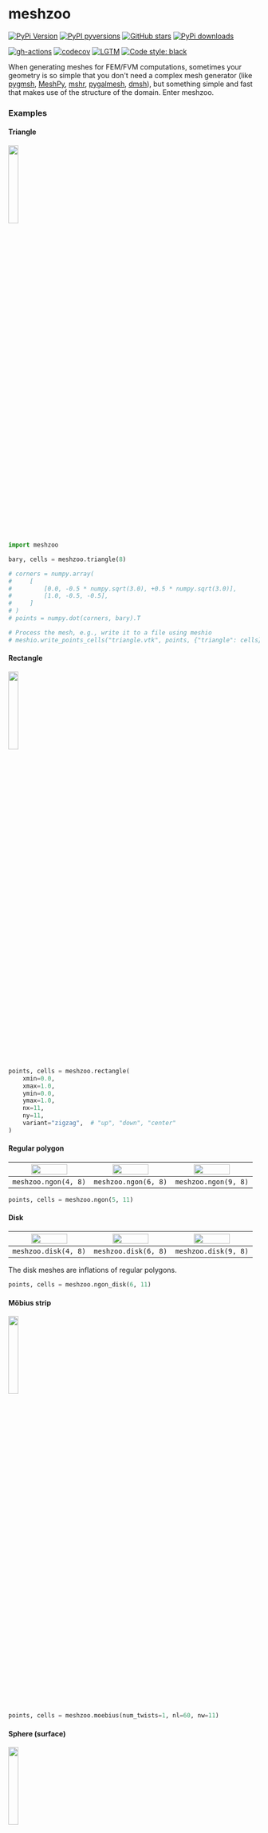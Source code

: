 # meshzoo

[![PyPi Version](https://img.shields.io/pypi/v/meshzoo.svg?style=flat-square)](https://pypi.org/project/meshzoo)
[![PyPI pyversions](https://img.shields.io/pypi/pyversions/meshzoo.svg?style=flat-square)](https://pypi.org/pypi/meshzoo/)
[![GitHub stars](https://img.shields.io/github/stars/nschloe/meshzoo.svg?style=flat-square&logo=github&label=Stars&logoColor=white)](https://github.com/nschloe/meshzoo)
[![PyPi downloads](https://img.shields.io/pypi/dm/meshzoo.svg?style=flat-square)](https://pypistats.org/packages/meshzoo)

[![gh-actions](https://img.shields.io/github/workflow/status/nschloe/meshzoo/ci?style=flat-square)](https://github.com/nschloe/meshzoo/actions?query=workflow%3Aci)
[![codecov](https://img.shields.io/codecov/c/github/nschloe/meshzoo.svg?style=flat-square)](https://codecov.io/gh/nschloe/meshzoo)
[![LGTM](https://img.shields.io/lgtm/grade/python/github/nschloe/meshzoo.svg?style=flat-square)](https://lgtm.com/projects/g/nschloe/meshzoo)
[![Code style: black](https://img.shields.io/badge/code%20style-black-000000.svg?style=flat-square)](https://github.com/psf/black)

When generating meshes for FEM/FVM computations, sometimes your geometry is so simple
that you don't need a complex mesh generator (like
[pygmsh](https://github.com/nschloe/pygmsh/),
[MeshPy](https://github.com/inducer/meshpy),
[mshr](https://bitbucket.org/fenics-project/mshr),
[pygalmesh](https://github.com/nschloe/pygalmesh/),
[dmsh](https://github.com/nschloe/dmsh/)),
but something simple and fast that makes use of the structure of the domain. Enter
meshzoo.

### Examples

#### Triangle
<img src="https://nschloe.github.io/meshzoo/triangle.svg" width="20%">

```python
import meshzoo

bary, cells = meshzoo.triangle(8)

# corners = numpy.array(
#     [
#         [0.0, -0.5 * numpy.sqrt(3.0), +0.5 * numpy.sqrt(3.0)],
#         [1.0, -0.5, -0.5],
#     ]
# )
# points = numpy.dot(corners, bary).T

# Process the mesh, e.g., write it to a file using meshio
# meshio.write_points_cells("triangle.vtk", points, {"triangle": cells})
```

#### Rectangle
<img src="https://nschloe.github.io/meshzoo/rectangle.svg" width="20%">

```python
points, cells = meshzoo.rectangle(
    xmin=0.0,
    xmax=1.0,
    ymin=0.0,
    ymax=1.0,
    nx=11,
    ny=11,
    variant="zigzag",  # "up", "down", "center"
)
```

#### Regular polygon
| <img src="https://nschloe.github.io/meshzoo/4gon.svg" width="70%"> | <img src="https://nschloe.github.io/meshzoo/6gon.svg" width="70%"> | <img src="https://nschloe.github.io/meshzoo/9gon.svg" width="70%"> |
| :----: | :---: | :---: |
|`meshzoo.ngon(4, 8)` | `meshzoo.ngon(6, 8)` | `meshzoo.ngon(9, 8)` |

```python
points, cells = meshzoo.ngon(5, 11)
```

#### Disk
| <img src="https://nschloe.github.io/meshzoo/4gon_disk.svg" width="70%"> | <img src="https://nschloe.github.io/meshzoo/6gon_disk.svg" width="70%"> | <img src="https://nschloe.github.io/meshzoo/9gon_disk.svg" width="70%"> |
| :----: | :---: | :---: |
|`meshzoo.disk(4, 8)` | `meshzoo.disk(6, 8)` | `meshzoo.disk(9, 8)` |

The disk meshes are inflations of regular polygons.

```python
points, cells = meshzoo.ngon_disk(6, 11)
```

#### Möbius strip
<img src="https://nschloe.github.io/meshzoo/moebius.png" width="20%">

```python
points, cells = meshzoo.moebius(num_twists=1, nl=60, nw=11)
```

#### Sphere (surface)
<img src="https://nschloe.github.io/meshzoo/uv_sphere.png" width="20%">

```python
points, cells = meshzoo.uv_sphere(num_points_per_circle=20, num_circles=10, radius=1.0)
```

Spheres can also be generated by refining the faces of [platonic
solids](https://en.wikipedia.org/wiki/Platonic_solid) and then "inflating" them. meshzoo
implements a few of them. The sphere generated from the icosahedron has the
highest-quality (most equilateral) triangles.

All cells are oriented such that its normal points outwards.

| <img src="https://nschloe.github.io/meshzoo/tetra-sphere.png" width="70%"> | <img src="https://nschloe.github.io/meshzoo/octa-sphere.png" width="70%"> | <img src="https://nschloe.github.io/meshzoo/icosa-sphere.png" width="70%"> |
| :----: | :---: | :---: |
|`meshzoo.tetra_sphere(10)` | `meshzoo.octa_sphere(10)` | `meshzoo.icosa_sphere(10)` |


#### Tube
<img src="https://nschloe.github.io/meshzoo/tube.png" width="20%">

```python
points, cells = meshzoo.tube(length=1.0, radius=1.0, n=30)
```

#### Cube
<img src="https://nschloe.github.io/meshzoo/cube.png" width="20%">

```python
points, cells = meshzoo.cube(
    xmin=0.0, xmax=1.0, ymin=0.0, ymax=1.0, zmin=0.0, zmax=1.0, nx=11, ny=11, nz=11
)
```


### Extra, extra

In addition to this, the
[`examples/`](https://github.com/nschloe/meshzoo/blob/master/examples/) directory
contains a couple of instructive examples for other mesh generators.


### Installation

meshzoo is [available from the Python Package
Index](https://pypi.org/project/meshzoo/), so simply do
```
pip install meshzoo
```
to install.

### Testing

To run the meshzoo unit tests, check out this repository and run
```
pytest
```

### License

meshzoo is published under the [MIT license](https://en.wikipedia.org/wiki/MIT_License).
